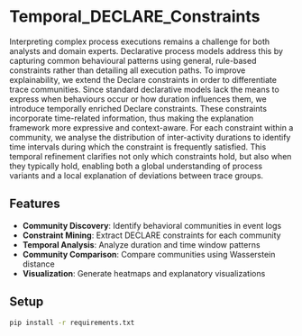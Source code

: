 # Temporal_DECLARE_Constraints

Interpreting complex process executions remains a challenge for both analysts and domain experts. Declarative process models address this by capturing common behavioural patterns using general, rule-based constraints rather than detailing all execution paths. To improve explainability, we extend the Declare constraints in order to differentiate trace communities. Since standard declarative models lack the means to express when behaviours occur or how duration influences them, we introduce temporally enriched Declare constraints. These constraints incorporate time-related information, thus making the explanation framework more expressive and context-aware.
For each constraint within a community, we analyse the distribution of inter-activity durations to identify time intervals during which the constraint is frequently satisfied. This temporal refinement clarifies not only which constraints hold, but also when they typically hold, enabling both a global understanding of process variants and a local explanation of deviations between trace groups.

## Features

- **Community Discovery**: Identify behavioral communities in event logs
- **Constraint Mining**: Extract DECLARE constraints for each community
- **Temporal Analysis**: Analyze duration and time window patterns
- **Community Comparison**: Compare communities using Wasserstein distance
- **Visualization**: Generate heatmaps and explanatory visualizations




## Setup

```bash
pip install -r requirements.txt
